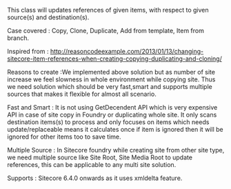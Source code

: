 
This class will updates references of given items, with respect to given source(s) and destination(s).
  
Case covered : Copy, Clone, Duplicate, Add from template, Item from branch.
  
Inspired from : http://reasoncodeexample.com/2013/01/13/changing-sitecore-item-references-when-creating-copying-duplicating-and-cloning/
  
Reasons to create :We implemented above solution but as number of site increase we feel slowness in whole environment while copying site.
Thus we need solution which should be very fast,smart and supports multiple sources that makes it flexible for almost all scenario.
  
Fast and Smart : It is not using GetDecendent API which is very expensive API in case of site copy in Foundry or duplicating whole site.
It only scans destination items(s) to process and only focuses on items which needs update/replaceable means it calculates once if item is ignored then it will be ignored for other items too to save time.
  
Multiple Source : In Sitecore foundry while creating site from other site type, we need multiple source like Site Root, Site Media Root to update references,
this can be applicable to any multi site solution.

Supports : Sitecore 6.4.0 onwards as it uses xmldelta feature.
  
 